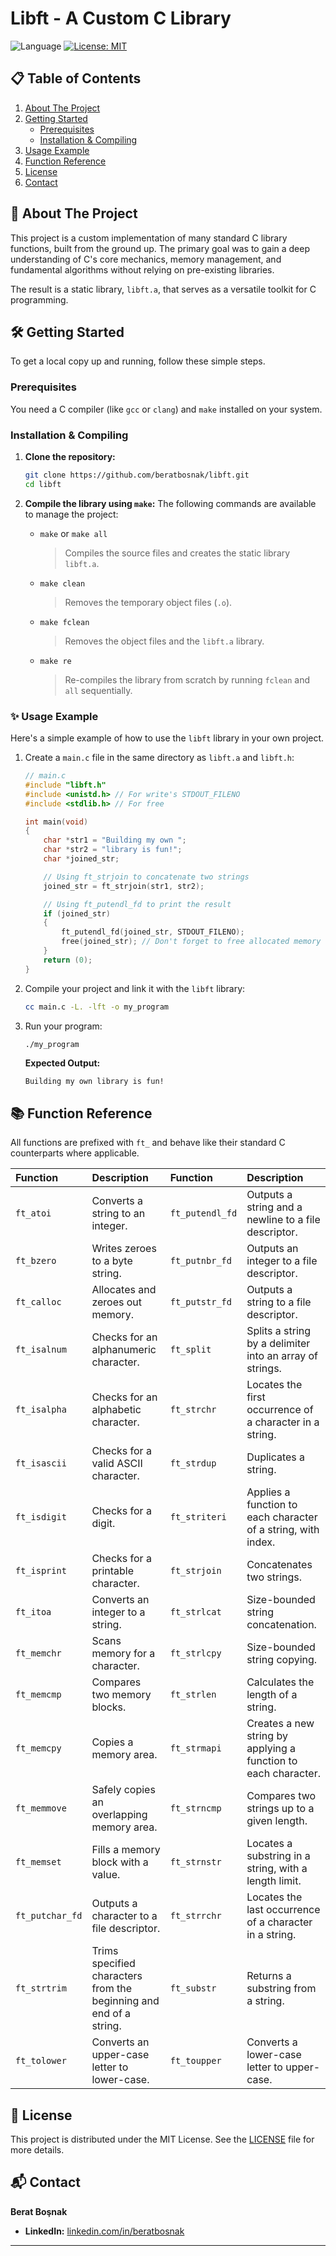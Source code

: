 # Libft - A Custom C Library

![Language](https://img.shields.io/badge/Language-C-blue?style=for-the-badge&logo=c)
[![License: MIT](https://img.shields.io/badge/License-MIT-yellow.svg?style=for-the-badge)](https://opensource.org/licenses/MIT)

## 📋 Table of Contents

1.  [About The Project](#-about-the-project)
2.  [Getting Started](#-getting-started)
    -   [Prerequisites](#prerequisites)
    -   [Installation & Compiling](#installation--compiling)
3.  [Usage Example](#-usage-example)
4.  [Function Reference](#-function-reference)
5.  [License](#-license)
6.  [Contact](#-contact)

## 🚀 About The Project

This project is a custom implementation of many standard C library functions, built from the ground up. The primary goal was to gain a deep understanding of C's core mechanics, memory management, and fundamental algorithms without relying on pre-existing libraries.

The result is a static library, `libft.a`, that serves as a versatile toolkit for C programming.

## 🛠️ Getting Started

To get a local copy up and running, follow these simple steps.

### Prerequisites

You need a C compiler (like `gcc` or `clang`) and `make` installed on your system.

### Installation & Compiling

1.  **Clone the repository:**
    ```bash
    git clone https://github.com/beratbosnak/libft.git
    cd libft
    ```

2.  **Compile the library using `make`:**
    The following commands are available to manage the project:

    *   `make` or `make all`
        > Compiles the source files and creates the static library `libft.a`.
    *   `make clean`
        > Removes the temporary object files (`.o`).
    *   `make fclean`
        > Removes the object files and the `libft.a` library.
    *   `make re`
        > Re-compiles the library from scratch by running `fclean` and `all` sequentially.

### ✨ Usage Example

Here's a simple example of how to use the `libft` library in your own project.

1.  Create a `main.c` file in the same directory as `libft.a` and `libft.h`:

    ```c
    // main.c
    #include "libft.h"
    #include <unistd.h> // For write's STDOUT_FILENO
    #include <stdlib.h> // For free

    int main(void)
    {
        char *str1 = "Building my own ";
        char *str2 = "library is fun!";
        char *joined_str;

        // Using ft_strjoin to concatenate two strings
        joined_str = ft_strjoin(str1, str2);

        // Using ft_putendl_fd to print the result
        if (joined_str)
        {
            ft_putendl_fd(joined_str, STDOUT_FILENO);
            free(joined_str); // Don't forget to free allocated memory
        }
        return (0);
    }
    ```

2.  Compile your project and link it with the `libft` library:

    ```bash
    cc main.c -L. -lft -o my_program
    ```

3.  Run your program:
    ```bash
    ./my_program
    ```

    **Expected Output:**
    ```
    Building my own library is fun!
    ```

## 📚 Function Reference

All functions are prefixed with `ft_` and behave like their standard C counterparts where applicable.

| Function | Description | Function | Description |
| :--- | :--- | :--- | :--- |
| `ft_atoi` | Converts a string to an integer. | `ft_putendl_fd` | Outputs a string and a newline to a file descriptor. |
| `ft_bzero` | Writes zeroes to a byte string. | `ft_putnbr_fd` | Outputs an integer to a file descriptor. |
| `ft_calloc` | Allocates and zeroes out memory. | `ft_putstr_fd` | Outputs a string to a file descriptor. |
| `ft_isalnum` | Checks for an alphanumeric character. | `ft_split` | Splits a string by a delimiter into an array of strings. |
| `ft_isalpha` | Checks for an alphabetic character. | `ft_strchr` | Locates the first occurrence of a character in a string. |
| `ft_isascii` | Checks for a valid ASCII character. | `ft_strdup` | Duplicates a string. |
| `ft_isdigit` | Checks for a digit. | `ft_striteri` | Applies a function to each character of a string, with index. |
| `ft_isprint` | Checks for a printable character. | `ft_strjoin` | Concatenates two strings. |
| `ft_itoa` | Converts an integer to a string. | `ft_strlcat` | Size-bounded string concatenation. |
| `ft_memchr` | Scans memory for a character. | `ft_strlcpy` | Size-bounded string copying. |
| `ft_memcmp` | Compares two memory blocks. | `ft_strlen` | Calculates the length of a string. |
| `ft_memcpy` | Copies a memory area. | `ft_strmapi` | Creates a new string by applying a function to each character. |
| `ft_memmove` | Safely copies an overlapping memory area. | `ft_strncmp` | Compares two strings up to a given length. |
| `ft_memset` | Fills a memory block with a value. | `ft_strnstr` | Locates a substring in a string, with a length limit. |
| `ft_putchar_fd` | Outputs a character to a file descriptor. | `ft_strrchr` | Locates the last occurrence of a character in a string. |
| `ft_strtrim` | Trims specified characters from the beginning and end of a string. | `ft_substr` | Returns a substring from a string. |
| `ft_tolower` | Converts an upper-case letter to lower-case. | `ft_toupper` | Converts a lower-case letter to upper-case. |

## 📄 License

This project is distributed under the MIT License. See the [LICENSE](LICENSE) file for more details.

## 📬 Contact

**Berat Boşnak**

*   **LinkedIn:** [linkedin.com/in/beratbosnak](https://www.linkedin.com/in/beratbosnak)

---
